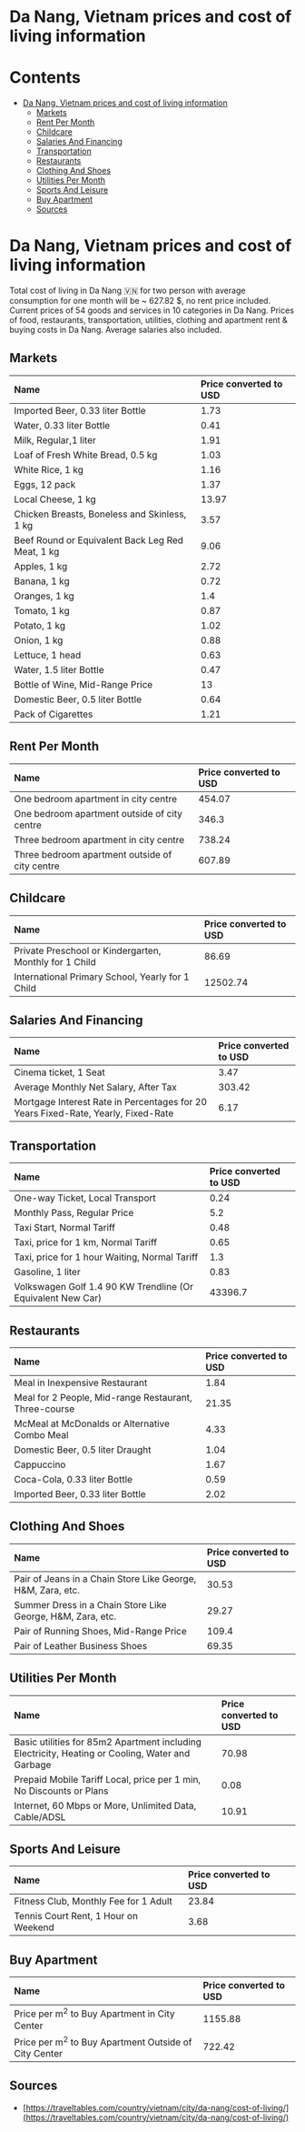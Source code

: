 
Da Nang, Vietnam prices and cost of living information
======================================================

Contents
========

* [Da Nang, Vietnam prices and cost of living information](#da-nang-vietnam-prices-and-cost-of-living-information)
	* [Markets](#markets)
	* [Rent Per Month](#rent-per-month)
	* [Childcare](#childcare)
	* [Salaries And Financing](#salaries-and-financing)
	* [Transportation](#transportation)
	* [Restaurants](#restaurants)
	* [Clothing And Shoes](#clothing-and-shoes)
	* [Utilities Per Month](#utilities-per-month)
	* [Sports And Leisure](#sports-and-leisure)
	* [Buy Apartment](#buy-apartment)
	* [Sources](#sources)

# Da Nang, Vietnam prices and cost of living information


Total cost of living in Da Nang 🇻🇳 for two person with average consumption for one month will be ~ 627.82 $, no rent 
price included. Current prices of 54 goods and services in 10 categories  in Da Nang. Prices of food, restaurants, 
transportation, utilities, clothing and apartment rent & buying costs in Da Nang. Average salaries also included.
## Markets

|Name|Price converted to USD|
| :--- | :--- |
|Imported Beer, 0.33 liter Bottle|1.73|
|Water, 0.33 liter Bottle|0.41|
|Milk, Regular,1 liter|1.91|
|Loaf of Fresh White Bread, 0.5 kg|1.03|
|White Rice, 1 kg|1.16|
|Eggs, 12 pack|1.37|
|Local Cheese, 1 kg|13.97|
|Chicken Breasts, Boneless and Skinless, 1 kg|3.57|
|Beef Round or Equivalent Back Leg Red Meat, 1 kg |9.06|
|Apples, 1 kg|2.72|
|Banana, 1 kg|0.72|
|Oranges, 1 kg|1.4|
|Tomato, 1 kg|0.87|
|Potato, 1 kg|1.02|
|Onion, 1 kg|0.88|
|Lettuce, 1 head|0.63|
|Water, 1.5 liter Bottle|0.47|
|Bottle of Wine, Mid-Range Price|13|
|Domestic Beer, 0.5 liter Bottle|0.64|
|Pack of Cigarettes|1.21|
  

## Rent Per Month

|Name|Price converted to USD|
| :--- | :--- |
|One bedroom apartment in city centre|454.07|
|One bedroom apartment outside of city centre|346.3|
|Three bedroom apartment in city centre|738.24|
|Three bedroom apartment outside of city centre|607.89|
  

## Childcare

|Name|Price converted to USD|
| :--- | :--- |
|Private Preschool or Kindergarten, Monthly for 1 Child|86.69|
|International Primary School, Yearly for 1 Child|12502.74|
  

## Salaries And Financing

|Name|Price converted to USD|
| :--- | :--- |
|Cinema ticket, 1 Seat|3.47|
|Average Monthly Net Salary, After Tax|303.42|
|Mortgage Interest Rate in Percentages for 20 Years Fixed-Rate, Yearly, Fixed-Rate|6.17|
  

## Transportation

|Name|Price converted to USD|
| :--- | :--- |
|One-way Ticket, Local Transport|0.24|
|Monthly Pass, Regular Price|5.2|
|Taxi Start, Normal Tariff|0.48|
|Taxi, price for 1 km, Normal Tariff|0.65|
|Taxi, price for 1 hour Waiting, Normal Tariff|1.3|
|Gasoline, 1 liter|0.83|
|Volkswagen Golf 1.4 90 KW Trendline (Or Equivalent New Car)|43396.7|
  

## Restaurants

|Name|Price converted to USD|
| :--- | :--- |
|Meal in Inexpensive Restaurant|1.84|
|Meal for 2 People, Mid-range Restaurant, Three-course|21.35|
|McMeal at McDonalds or Alternative Combo Meal|4.33|
|Domestic Beer, 0.5 liter Draught|1.04|
|Cappuccino|1.67|
|Coca-Cola, 0.33 liter Bottle|0.59|
|Imported Beer, 0.33 liter Bottle|2.02|
  

## Clothing And Shoes

|Name|Price converted to USD|
| :--- | :--- |
|Pair of Jeans in a Chain Store Like George, H&M, Zara, etc.|30.53|
|Summer Dress in a Chain Store Like George, H&M, Zara, etc.|29.27|
|Pair of Running Shoes, Mid-Range Price|109.4|
|Pair of Leather Business Shoes|69.35|
  

## Utilities Per Month

|Name|Price converted to USD|
| :--- | :--- |
|Basic utilities for 85m2 Apartment including Electricity, Heating or Cooling, Water and Garbage|70.98|
|Prepaid Mobile Tariff Local, price per 1 min, No Discounts or Plans|0.08|
|Internet, 60 Mbps or More, Unlimited Data, Cable/ADSL|10.91|
  

## Sports And Leisure

|Name|Price converted to USD|
| :--- | :--- |
|Fitness Club, Monthly Fee for 1 Adult|23.84|
|Tennis Court Rent, 1 Hour on Weekend|3.68|
  

## Buy Apartment

|Name|Price converted to USD|
| :--- | :--- |
|Price per m<sup>2</sup> to Buy Apartment in City Center|1155.88|
|Price per m<sup>2</sup> to Buy Apartment Outside of City Center|722.42|
  

## Sources

- [https://traveltables.com/country/vietnam/city/da-nang/cost-of-living/](https://traveltables.com/country/vietnam/city/da-nang/cost-of-living/)
